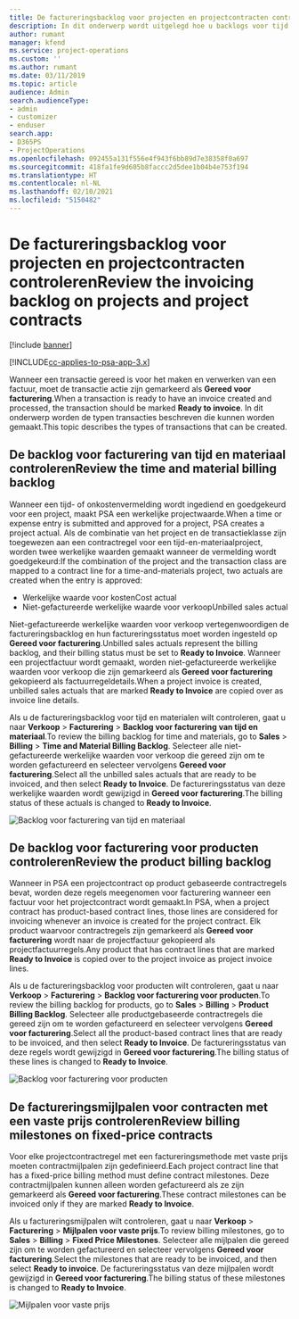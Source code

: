 ```yaml
---
title: De factureringsbacklog voor projecten en projectcontracten controleren
description: In dit onderwerp wordt uitgelegd hoe u backlogs voor tijd, onkosten en producten bekijkt en hoe u deze markeert als gereed voor facturering.
author: rumant
manager: kfend
ms.service: project-operations
ms.custom: ''
ms.author: rumant
ms.date: 03/11/2019
ms.topic: article
audience: Admin
search.audienceType:
- admin
- customizer
- enduser
search.app:
- D365PS
- ProjectOperations
ms.openlocfilehash: 092455a131f556e4f943f6bb89d7e38358f0a697
ms.sourcegitcommit: 418fa1fe9d605b8faccc2d5dee1b04b4e753f194
ms.translationtype: HT
ms.contentlocale: nl-NL
ms.lasthandoff: 02/10/2021
ms.locfileid: "5150482"
---
```

# <a name="review-the-invoicing-backlog-on-projects-and-project-contracts"></a><span data-ttu-id="27521-103">De factureringsbacklog voor projecten en projectcontracten controleren</span><span class="sxs-lookup"><span data-stu-id="27521-103">Review the invoicing backlog on projects and project contracts</span></span>

[!include [banner](../includes/psa-now-project-operations.md)]

[!INCLUDE[cc-applies-to-psa-app-3.x](../includes/cc-applies-to-psa-app-3x.md)]

<span data-ttu-id="27521-104">Wanneer een transactie gereed is voor het maken en verwerken van een factuur, moet de transactie actie zijn gemarkeerd als **Gereed voor facturering**.</span><span class="sxs-lookup"><span data-stu-id="27521-104">When a transaction is ready to have an invoice created and processed, the transaction should be marked **Ready to invoice**.</span></span> <span data-ttu-id="27521-105">In dit onderwerp worden de typen transacties beschreven die kunnen worden gemaakt.</span><span class="sxs-lookup"><span data-stu-id="27521-105">This topic describes the types of transactions that can be created.</span></span>

## <a name="review-the-time-and-material-billing-backlog"></a><span data-ttu-id="27521-106">De backlog voor facturering van tijd en materiaal controleren</span><span class="sxs-lookup"><span data-stu-id="27521-106">Review the time and material billing backlog</span></span>

<span data-ttu-id="27521-107">Wanneer een tijd- of onkostenvermelding wordt ingediend en goedgekeurd voor een project, maakt PSA een werkelijke projectwaarde.</span><span class="sxs-lookup"><span data-stu-id="27521-107">When a time or expense entry is submitted and approved for a project, PSA creates a project actual.</span></span> <span data-ttu-id="27521-108">Als de combinatie van het project en de transactieklasse zijn toegewezen aan een contractregel voor een tijd-en-materiaalproject, worden twee werkelijke waarden gemaakt wanneer de vermelding wordt goedgekeurd:</span><span class="sxs-lookup"><span data-stu-id="27521-108">If the combination of the project and the transaction class are mapped to a contract line for a time-and-materials project, two actuals are created when the entry is approved:</span></span>

- <span data-ttu-id="27521-109">Werkelijke waarde voor kosten</span><span class="sxs-lookup"><span data-stu-id="27521-109">Cost actual</span></span> 
- <span data-ttu-id="27521-110">Niet-gefactureerde werkelijke waarde voor verkoop</span><span class="sxs-lookup"><span data-stu-id="27521-110">Unbilled sales actual</span></span>

<span data-ttu-id="27521-111">Niet-gefactureerde werkelijke waarden voor verkoop vertegenwoordigen de factureringsbacklog en hun factureringsstatus moet worden ingesteld op **Gereed voor facturering**.</span><span class="sxs-lookup"><span data-stu-id="27521-111">Unbilled sales actuals represent the billing backlog, and their billing status must be set to **Ready to Invoice**.</span></span> <span data-ttu-id="27521-112">Wanneer een projectfactuur wordt gemaakt, worden niet-gefactureerde werkelijke waarden voor verkoop die zijn gemarkeerd als **Gereed voor facturering** gekopieerd als factuurregeldetails.</span><span class="sxs-lookup"><span data-stu-id="27521-112">When a project invoice is created, unbilled sales actuals that are marked **Ready to Invoice** are copied over as invoice line details.</span></span>

<span data-ttu-id="27521-113">Als u de factureringsbacklog voor tijd en materialen wilt controleren, gaat u naar **Verkoop** \> **Facturering** \> **Backlog voor facturering van tijd en materiaal**.</span><span class="sxs-lookup"><span data-stu-id="27521-113">To review the billing backlog for time and materials, go to **Sales** \> **Billing** \> **Time and Material Billing Backlog**.</span></span> <span data-ttu-id="27521-114">Selecteer alle niet-gefactureerde werkelijke waarden voor verkoop die gereed zijn om te worden gefactureerd en selecteer vervolgens **Gereed voor facturering**.</span><span class="sxs-lookup"><span data-stu-id="27521-114">Select all the unbilled sales actuals that are ready to be invoiced, and then select **Ready to Invoice**.</span></span> <span data-ttu-id="27521-115">De factureringsstatus van deze werkelijke waarden wordt gewijzigd in **Gereed voor facturering**.</span><span class="sxs-lookup"><span data-stu-id="27521-115">The billing status of these actuals is changed to **Ready to Invoice**.</span></span>

![Backlog voor facturering van tijd en materiaal](media/TMBacklog.png)

## <a name="review-the-product-billing-backlog"></a><span data-ttu-id="27521-117">De backlog voor facturering voor producten controleren</span><span class="sxs-lookup"><span data-stu-id="27521-117">Review the product billing backlog</span></span>

<span data-ttu-id="27521-118">Wanneer in PSA een projectcontract op product gebaseerde contractregels bevat, worden deze regels meegenomen voor facturering wanneer een factuur voor het projectcontract wordt gemaakt.</span><span class="sxs-lookup"><span data-stu-id="27521-118">In PSA, when a project contract has product-based contract lines, those lines are considered for invoicing whenever an invoice is created for the project contract.</span></span> <span data-ttu-id="27521-119">Elk product waarvoor contractregels zijn gemarkeerd als **Gereed voor facturering** wordt naar de projectfactuur gekopieerd als projectfactuurregels.</span><span class="sxs-lookup"><span data-stu-id="27521-119">Any product that has contract lines that are marked **Ready to Invoice** is copied over to the project invoice as project invoice lines.</span></span>

<span data-ttu-id="27521-120">Als u de factureringsbacklog voor producten wilt controleren, gaat u naar **Verkoop** \> **Facturering** \> **Backlog voor facturering voor producten**.</span><span class="sxs-lookup"><span data-stu-id="27521-120">To review the billing backlog for products, go to **Sales** \> **Billing** \> **Product Billing Backlog**.</span></span> <span data-ttu-id="27521-121">Selecteer alle productgebaseerde contractregels die gereed zijn om te worden gefactureerd en selecteer vervolgens **Gereed voor facturering**.</span><span class="sxs-lookup"><span data-stu-id="27521-121">Select all the product-based contract lines that are ready to be invoiced, and then select **Ready to Invoice**.</span></span> <span data-ttu-id="27521-122">De factureringsstatus van deze regels wordt gewijzigd in **Gereed voor facturering**.</span><span class="sxs-lookup"><span data-stu-id="27521-122">The billing status of these lines is changed to **Ready to Invoice**.</span></span>

![Backlog voor facturering voor producten](media/ProductBacklog.png)

## <a name="review-billing-milestones-on-fixed-price-contracts"></a><span data-ttu-id="27521-124">De factureringsmijlpalen voor contracten met een vaste prijs controleren</span><span class="sxs-lookup"><span data-stu-id="27521-124">Review billing milestones on fixed-price contracts</span></span>

<span data-ttu-id="27521-125">Voor elke projectcontractregel met een factureringsmethode met vaste prijs moeten contractmijlpalen zijn gedefinieerd.</span><span class="sxs-lookup"><span data-stu-id="27521-125">Each project contract line that has a fixed-price billing method must define contract milestones.</span></span> <span data-ttu-id="27521-126">Deze contractmijlpalen kunnen alleen worden gefactureerd als ze zijn gemarkeerd als **Gereed voor facturering**.</span><span class="sxs-lookup"><span data-stu-id="27521-126">These contract milestones can be invoiced only if they are marked **Ready to Invoice**.</span></span> 

<span data-ttu-id="27521-127">Als u factureringsmijlpalen wilt controleren, gaat u naar **Verkoop** \> **Facturering** \> **Mijlpalen voor vaste prijs**.</span><span class="sxs-lookup"><span data-stu-id="27521-127">To review billing milestones, go to **Sales** \> **Billing** \> **Fixed Price Milestones**.</span></span> <span data-ttu-id="27521-128">Selecteer alle mijlpalen die gereed zijn om te worden gefactureerd en selecteer vervolgens **Gereed voor facturering**.</span><span class="sxs-lookup"><span data-stu-id="27521-128">Select the milestones that are ready to be invoiced, and then select **Ready to invoice**.</span></span> <span data-ttu-id="27521-129">De factureringsstatus van deze mijlpalen wordt gewijzigd in **Gereed voor facturering**.</span><span class="sxs-lookup"><span data-stu-id="27521-129">The billing status of these milestones is changed to **Ready to Invoice**.</span></span>

![Mijlpalen voor vaste prijs](media/FPBacklog.png)
